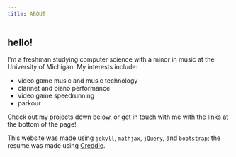 ```yaml
---
title: ABOUT
---
```

## hello!
I'm a freshman studying computer science with a minor in music at the University of Michigan. My interests include:

* video game music and music technology
* clarinet and piano performance
* video game speedrunning
* parkour

Check out my projects down below, or get in touch with me with the links at the bottom of the page!

This website was made using [`jekyll`](https://jekyllrb.com/), [`mathjax`](https://www.mathjax.org/), [`jQuery`](http://jquery.com), and [`bootstrap`](http://getbootstrap.com/); the resume was made using [Creddle](http://creddle.io).
